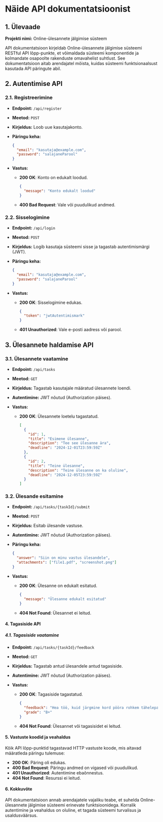 # Näide API dokumentatsioonist

## 1. Ülevaade

**Projekti nimi:** Online-ülesannete jälgimise süsteem

API dokumentatsioon kirjeldab Online-ülesannete jälgimise süsteemi RESTful API lõpp-punkte, et võimaldada süsteemi komponentide ja kolmandate osapoolte rakenduste omavahelist suhtlust. See dokumentatsioon aitab arendajatel mõista, kuidas süsteemi funktsionaalsust kasutada API päringute abil.

## 2. Autentimise API

### 2.1. Registreerimine

- **Endpoint:** `/api/register`
- **Meetod:** `POST`
- **Kirjeldus:** Loob uue kasutajakonto.
- **Päringu keha:**

  ```json
  {
    "email": "kasutaja@example.com",
    "password": "salajaneParool"
  }
  ```

- **Vastus:**

  - **200 OK**: Konto on edukalt loodud.

    ```json
    {
      "message": "Konto edukalt loodud"
    }
    ```

  - **400 Bad Request**: Vale või puudulikud andmed.

### 2.2. Sisselogimine

- **Endpoint:** `/api/login`
- **Meetod:** `POST`
- **Kirjeldus:** Logib kasutaja süsteemi sisse ja tagastab autentimismärgi (JWT).
- **Päringu keha:**

  ```json
  {
    "email": "kasutaja@example.com",
    "password": "salajaneParool"
  }
  ```

- **Vastus:**

  - **200 OK**: Sisselogimine edukas.

    ```json
    {
      "token": "jwtAutentimismark"
    }
    ```

  - **401 Unauthorized**: Vale e-posti aadress või parool.

## 3. Ülesannete haldamise API

### 3.1. Ülesannete vaatamine

- **Endpoint:** `/api/tasks`
- **Meetod:** `GET`
- **Kirjeldus:** Tagastab kasutajale määratud ülesannete loendi.
- **Autentimine:** JWT nõutud (Authorization päises).
- **Vastus:**

  - **200 OK**: Ülesannete loetelu tagastatud.

    ```json
    [
      {
        "id": 1,
        "title": "Esimene ülesanne",
        "description": "Tee see ülesanne ära",
        "deadline": "2024-12-01T23:59:59Z"
      },
      {
        "id": 2,
        "title": "Teine ülesanne",
        "description": "Teine ülesanne on ka oluline",
        "deadline": "2024-12-05T23:59:59Z"
      }
    ]
    ```

### 3.2. Ülesande esitamine

- **Endpoint:** `/api/tasks/{taskId}/submit`
- **Meetod:** `POST`
- **Kirjeldus:** Esitab ülesande vastuse.
- **Autentimine:** JWT nõutud (Authorization päises).
- **Päringu keha:**

  ```json
  {
    "answer": "Siin on minu vastus ülesandele",
    "attachments": ["file1.pdf", "screenshot.png"]
  }
  ```

- **Vastus:**

  - **200 OK**: Ülesanne on edukalt esitatud.

    ```json
    {
      "message": "Ülesanne edukalt esitatud"
    }
    ```

  - **404 Not Found**: Ülesannet ei leitud.

#### 4. Tagasiside API

##### 4.1. Tagasiside vaatamine

- **Endpoint:** `/api/tasks/{taskId}/feedback`
- **Meetod:** `GET`
- **Kirjeldus:** Tagastab antud ülesandele antud tagasiside.
- **Autentimine:** JWT nõutud (Authorization päises).
- **Vastus:**

  - **200 OK**: Tagasiside tagastatud.

    ```json
    {
      "feedback": "Hea töö, kuid järgmine kord pööra rohkem tähelepanu detailidele",
      "grade": "B+"
    }
    ```

  - **404 Not Found**: Ülesannet või tagasisidet ei leitud.

#### 5. Vastuste koodid ja veahaldus

Kõik API lõpp-punktid tagastavad HTTP vastuste koode, mis aitavad määratleda päringu tulemuse:

- **200 OK**: Päring oli edukas.
- **400 Bad Request**: Päringu andmed on vigased või puudulikud.
- **401 Unauthorized**: Autentimine ebaõnnestus.
- **404 Not Found**: Resurssi ei leitud.

#### 6. Kokkuvõte

API dokumentatsioon annab arendajatele vajaliku teabe, et suhelda Online-ülesannete jälgimise süsteemi erinevate funktsioonidega. Korralik autentimine ja veahaldus on oluline, et tagada süsteemi turvalisus ja usaldusväärsus.

